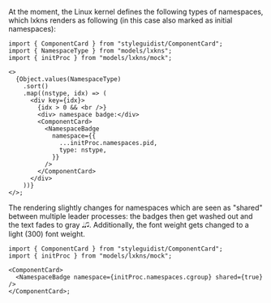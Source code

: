 At the moment, the Linux kernel defines the following types of namespaces, which
lxkns renders as following (in this case also marked as initial namespaces):

```tsx
import { ComponentCard } from "styleguidist/ComponentCard";
import { NamespaceType } from "models/lxkns";
import { initProc } from "models/lxkns/mock";

<>
  {Object.values(NamespaceType)
    .sort()
    .map((nstype, idx) => (
      <div key={idx}>
        {idx > 0 && <br />}
        <div> namespace badge:</div>
        <ComponentCard>
          <NamespaceBadge
            namespace={{
              ...initProc.namespaces.pid,
              type: nstype,
            }}
          />
        </ComponentCard>
      </div>
    ))}
</>;
```

The rendering slightly changes for namespaces which are seen as "shared" between
multiple leader processes: the badges then get washed out and the text fades to
gray 𝅘𝅥🎜. Additionally, the font weight gets changed to a light (300) font
weight.

```tsx
import { ComponentCard } from "styleguidist/ComponentCard";
import { initProc } from "models/lxkns/mock";

<ComponentCard>
  <NamespaceBadge namespace={initProc.namespaces.cgroup} shared={true} />
</ComponentCard>;
```
